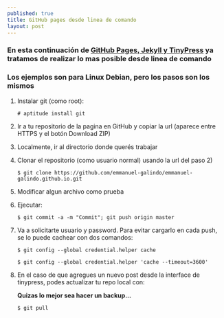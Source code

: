 ```yaml
---
published: true
title: GitHub pages desde linea de comando
layout: post
---
```

### En esta continuación de [GitHub Pages, Jekyll y TinyPress][1] ya tratamos de realizar lo mas posible desde linea de comando

### Los ejemplos son para Linux Debian, pero los pasos son los mismos ###


1. Instalar git (como root): 

    `# aptitude install git`

2. Ir a tu repositorio de la pagina en GitHub y copiar la url (aparece entre HTTPS y el botón Download ZIP)
3. Localmente, ir al directorio donde querés trabajar
4. Clonar el repositorio (como usuario normal) usando la url del paso 2) 

    `$ git clone https://github.com/emmanuel-galindo/emmanuel-galindo.github.io.git`

5. Modificar algun archivo como prueba
6. Ejecutar: 
    
    `$ git commit -a -m "Commit"; git push origin master`

7. Va a solicitarte usuario y password. Para evitar cargarlo en cada push, se lo puede cachear con dos comandos:

    `$ git config --global credential.helper cache`

    `$ git config --global credential.helper 'cache --timeout=3600'`


8. En el caso de que agregues un nuevo post desde la interface de tinypress, podes actualizar tu repo local con:

    **Quizas lo mejor sea hacer un backup...**

    `$ git pull`

[1]: http://emmanuel-galindo.github.io/2016/04/15/github-pages-jekyll-y-tinypress.html

